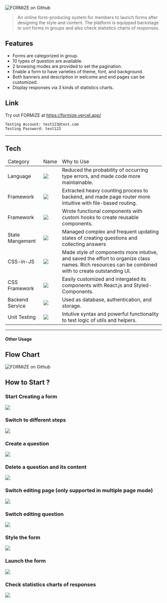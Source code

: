 <div >

![FORMiZE on Github](./README/formize-logo-github.svg)

</div>

> An online form-producing system for members to launch forms after designing the style and content. The platform is equipped backstage to sort forms in groups and also check statistics charts of responses.

## Features

- Forms are categorized in group.
- 10 types of question are available.
- 2 browsing modes are provided to set the pagination.
- Enable a form to have varieties of theme, font, and background.
- Both banners and description in welcome and end pages can be customized.
- Display responses via 3 kinds of statistics charts.

## Link

Try out FORMiZE at https://formize.vercel.app/

```
Testing Account: test123@test.com
Testing Password: test123
```

<hr />

## Tech

<table>
  <thead>
    <td>Category</td>
    <td>Name</td>
    <td>Why to Use</td>
  </thead>
  <tr>
    <td>Language</td>
    <td>
      <img
        src="https://img.shields.io/badge/TypeScript-007ACC?style=for-the-badge&logo=typescript&logoColor=white"
      />
    </td>
    <td>
      <span
        >Reduced the probability of occurring type errors, and made code more
        maintainable.</span
      >
    </td>
  </tr>
  <tr>
    <td>Framework</td>
    <td>
      <img
        src="https://img.shields.io/badge/next.js-000000?style=for-the-badge&logo=nextdotjs&logoColor=white"
      />
    </td>
    <td>
      <span
        >Extracted heavy counting process to backend, and made page router more intuitive with
        file-based routing.</span
      >
    </td>
  </tr>
  <tr>
    <td>Framework</td>
    <td>
      <img
        src="https://img.shields.io/badge/React-20232A?style=for-the-badge&logo=react&logoColor=61DAFB"
      />
    </td>
    <td>
      <span
        >Wrote functional components with custom hooks to create reusable components.</span
      >
    </td>
  </tr>
  <tr>
    <td>State Mangement</td>
    <td>
      <img
        src="https://img.shields.io/badge/Redux-593D88?style=for-the-badge&logo=redux&logoColor=white"
      />
    </td>
    <td>
      <span>
        Managed complex and frequent updating states of creating questions and collecting answers 
      </span>
    </td>
  </tr>
  <tr>
    <td>CSS-in-JS</td>
    <td>
      <img
        src="https://img.shields.io/badge/styled--components-DB7093?style=for-the-badge&logo=styled-components&logoColor=white"
      />
    </td>
    <td>
      <span>
        Made style of components more intutive, and saved the effort to organize class names. Rich resources can be combined with to create outstanding UI.
      </span>
    </td>
  </tr>
  </tr>
  <tr>
    <td>CSS Framework</td>
    <td>
      <img
        src="https://img.shields.io/badge/Material%20UI-007FFF?style=for-the-badge&logo=mui&logoColor=white"
      />
    </td>
    <td>
      <span>
        Easily customized and intergated its components with React.js and Styled-Components.
      </span>
    </td>
  </tr>
  <tr>
    <td>Backend Service</td>
    <td>
      <img
        src="https://img.shields.io/badge/firebase-ffca28?style=for-the-badge&logo=firebase&logoColor=black"
      />
    </td>
    <td>
      <span>
        Used as database, authentication, and storage.
      </span>
    </td>
  </tr>
  <tr>
    <td>Unit Testing</td>
    <td>
      <img
        src="https://img.shields.io/badge/Jest-C21325?style=for-the-badge&logo=jest&logoColor=white"
      />
    </td>
    <td>
      <span>
        Intutive syntax and powerful functionality to test logic of utils and helpers.
      </span>
    </td>
  </tr>
</table>
<hr />

#### Other Usage

## Flow Chart

![FORMiZE on Github](./README/flowchart.svg)

## How to Start ?

<div>
  <h3>Start Creating a form</h3>
   <img src='./README/gif/create-group.gif'/>
   <h3 >Switch to different steps</h3>
   <img src='./README/gif/settings.gif'/>
   <h3 >Create a question</h3>
   <img src='./README/gif/create-a-question.gif'/>
   <h3 >Delete a question and its content</h3>
   <img src='./README/gif/delete-a-question.gif'/>
   <h3 >Switch editing page (only supported in multiple page mode)</h3>
   <img src='./README//gif/switch-a-page.gif'/>
   <h3>Switch editing question</h3>
   <img src='./README/gif/switch-a-question.gif' />
   <h3>Style the form</h3>
   <img src='./README/gif/style.gif'/>
   <h3>Launch the form</h3>
   <img src='./README/gif/launch.gif'/>
   <h3>Check statistics charts of responses</h3>
   <img src='./README/gif/statis.gif'/>
</div>
